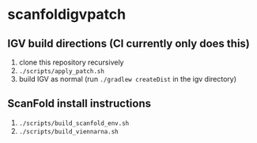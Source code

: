 # scanfoldigvpatch

## IGV build directions (CI currently only does this)

1. clone this repository recursively
1. `./scripts/apply_patch.sh`
1. build IGV as normal (run `./gradlew createDist` in the igv directory)

## ScanFold install instructions

1. `./scripts/build_scanfold_env.sh`
1. `./scripts/build_viennarna.sh`